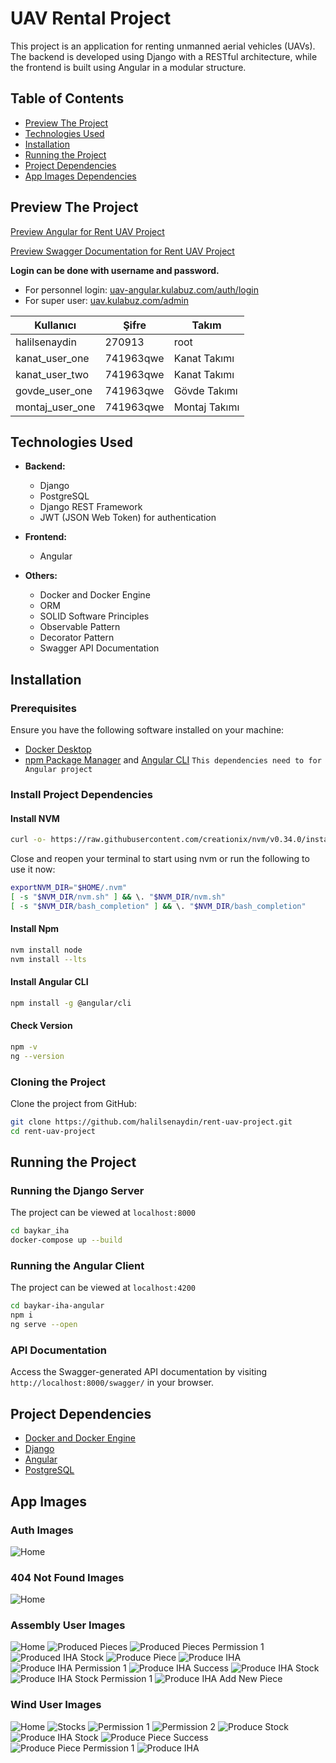 # UAV Rental Project

This project is an application for renting unmanned aerial vehicles (UAVs). The backend is developed using Django with a RESTful architecture, while the frontend is built using Angular in a modular structure.

## Table of Contents
- [Preview The Project](#preview-the-project)
- [Technologies Used](#technologies-used)
- [Installation](#installation)
- [Running the Project](#running-the-project)
- [Project Dependencies](#project-dependencies)
- [App Images Dependencies](#app-images)

## Preview The Project

[Preview Angular for Rent UAV Project](https://uav-angular.kulabuz.com/swagger)

[Preview Swagger Documentation for Rent UAV Project](https://uav.kulabuz.com/swagger)

**Login can be done with username and password.**

- For personnel login: [uav-angular.kulabuz.com/auth/login](http://uav-angular.kulabuz.com/auth/login)
- For super user: [uav.kulabuz.com/admin](http://uav.kulabuz.com/admin)

| Kullanıcı          | Şifre      | Takım        |
|-------------------|------------|---------------|
| halilsenaydin     | 270913     | root          |
| kanat_user_one    | 741963qwe  | Kanat Takımı  |
| kanat_user_two    | 741963qwe  | Kanat Takımı  |
| govde_user_one    | 741963qwe  | Gövde Takımı  |
| montaj_user_one   | 741963qwe  | Montaj Takımı |

## Technologies Used

- **Backend:**
  - Django
  - PostgreSQL
  - Django REST Framework
  - JWT (JSON Web Token) for authentication

- **Frontend:**
  - Angular

- **Others:**
  - Docker and Docker Engine
  - ORM
  - SOLID Software Principles
  - Observable Pattern
  - Decorator Pattern
  - Swagger API Documentation

## Installation

### Prerequisites

Ensure you have the following software installed on your machine:

- [Docker Desktop](https://www.docker.com/get-started)
- [npm Package Manager](https://www.npmjs.com/) and [Angular CLI](https://v17.angular.io/cli) `This dependencies need to for Angular project`

### Install Project Dependencies

#### Install NVM
```bash
curl -o- https://raw.githubusercontent.com/creationix/nvm/v0.34.0/install.sh | bash
```

Close and reopen your terminal to start using nvm or run the following to use it now:
```bash
exportNVM_DIR="$HOME/.nvm"
[ -s "$NVM_DIR/nvm.sh" ] && \. "$NVM_DIR/nvm.sh"
[ -s "$NVM_DIR/bash_completion" ] && \. "$NVM_DIR/bash_completion"
```

#### Install Npm
```bash
nvm install node
nvm install --lts
```

#### Install Angular CLI
```bash
npm install -g @angular/cli
```

#### Check Version
```bash
npm -v
ng --version
```

### Cloning the Project

Clone the project from GitHub:

```bash
git clone https://github.com/halilsenaydin/rent-uav-project.git
cd rent-uav-project
```

## Running the Project

### Running the Django Server

The project can be viewed at `localhost:8000`

```bash
cd baykar_iha
docker-compose up --build
```

### Running the Angular Client

The project can be viewed at `localhost:4200`

```bash
cd baykar-iha-angular
npm i
ng serve --open
```

### API Documentation

Access the Swagger-generated API documentation by visiting `http://localhost:8000/swagger/` in your browser.

## Project Dependencies

- [Docker and Docker Engine](https://www.docker.com/)
- [Django](https://www.djangoproject.com/)
- [Angular](https://angular.dev/)
- [PostgreSQL](https://www.postgresql.org/)

## App Images

### Auth Images
![Home](app-images/sign-in/1.%20Login.png)

### 404 Not Found Images
![Home](app-images/404-not-found.png)

### Assembly User Images
![Home](app-images/montaj_user/1.%20Home.png)
![Produced Pieces](app-images/montaj_user/2.%20Produced-pieces.png)
![Produced Pieces Permission 1](app-images/montaj_user/3.%20Produced-pieces%20Permission-1.png)
![Produced IHA Stock](app-images/montaj_user/4.%20Produced-iha-stock.png)
![Produce Piece](app-images/montaj_user/5.%20Produce-piece.png)
![Produce IHA](app-images/montaj_user/6.%20Produce-iha.png)
![Produce IHA Permission 1](app-images/montaj_user/7.%20Produce-iha%20Permission-1.png)
![Produce IHA Success](app-images/montaj_user/8.%20Produce-iha%20success.png)
![Produce IHA Stock](app-images/montaj_user/9.%20Produce-iha-stock.png)
![Produce IHA Stock Permission 1](app-images/montaj_user/10.%20Produce-iha%20stock%20Permission-1.png)
![Produce IHA Add New Piece](app-images/montaj_user/11.%20Produce%20iha%20add%20new%20ppiece.png)

### Wind User Images
![Home](app-images/kanat_user/1.%20Home.png)
![Stocks](app-images/kanat_user/2.%20Stocks.png)
![Permission 1](app-images/kanat_user/3.%20Permission-1.png)
![Permission 2](app-images/kanat_user/4.%20Permission-2.png)
![Produce Stock](app-images/kanat_user/5.%20Produce-stock.png)
![Produce IHA Stock](app-images/kanat_user/6.%20Produce-iha-stock.png)
![Produce Piece Success](app-images/kanat_user/7.%20Produce-piece-success.png)
![Produce Piece Permission 1](app-images/kanat_user/8.%20Produce-piece%20Permission-1.png)
![Produce IHA](app-images/kanat_user/9.%20Produce-iha.png)
